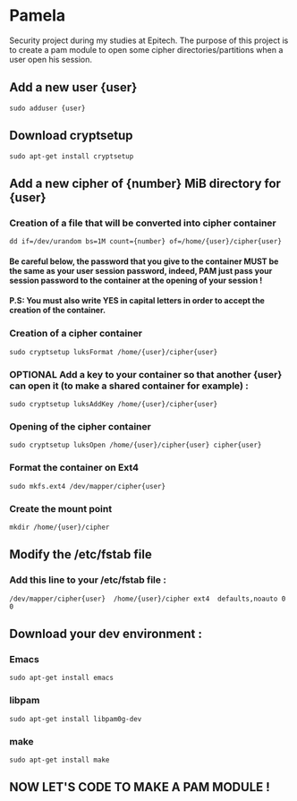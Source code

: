 # Pamela
Security project during my studies at Epitech.
The purpose of this project is to create a pam module to open some cipher directories/partitions when a user open his session.

## Add a new user {user}
``
sudo adduser {user}
``

## Download cryptsetup
``
sudo apt-get install cryptsetup
``
## Add a new cipher of {number} MiB directory for {user}
### Creation of a file that will be converted into cipher container
``
dd if=/dev/urandom bs=1M count={number} of=/home/{user}/cipher{user}
``

#### Be careful below, the password that you give to the container MUST be the same as your user session password, indeed, PAM just pass your session password to the container at the opening of your session !
#### P.S: You must also write YES in capital letters in order to accept the creation of the container.

### Creation of a cipher container
``
sudo cryptsetup luksFormat /home/{user}/cipher{user}
``

### OPTIONAL Add a key to your container so that another {user} can open it (to make a shared container for example) :
``
sudo cryptsetup luksAddKey /home/{user}/cipher{user}
``

### Opening of the cipher container
``
sudo cryptsetup luksOpen /home/{user}/cipher{user} cipher{user}
``

### Format the container on Ext4
``
sudo mkfs.ext4 /dev/mapper/cipher{user}
``

### Create the mount point
``
mkdir /home/{user}/cipher
``

## Modify the /etc/fstab file
### Add this line to your /etc/fstab file :
``
/dev/mapper/cipher{user}  /home/{user}/cipher ext4  defaults,noauto 0 0
``

## Download your dev environment :
### Emacs
``
sudo apt-get install emacs
``

### libpam
``
sudo apt-get install libpam0g-dev
``

### make
``
sudo apt-get install make
``

## NOW LET'S CODE TO MAKE A PAM MODULE !

